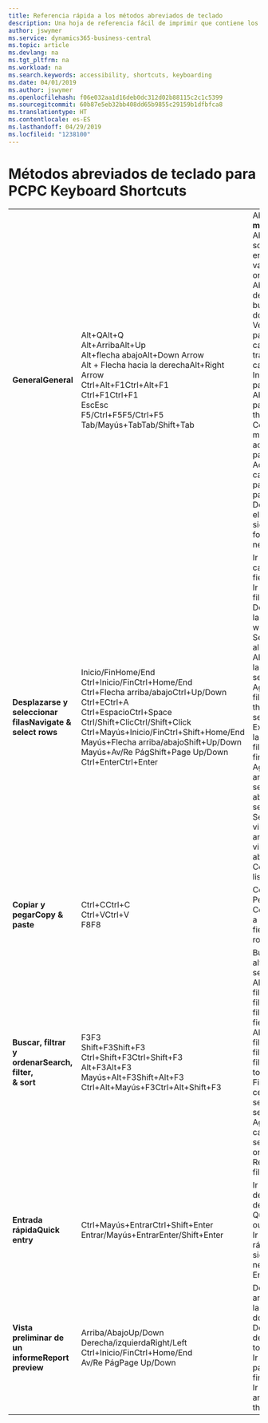 ```yaml
---
title: Referencia rápida a los métodos abreviados de teclado
description: Una hoja de referencia fácil de imprimir que contiene los métodos abreviados de teclado más populares.
author: jswymer
ms.service: dynamics365-business-central
ms.topic: article
ms.devlang: na
ms.tgt_pltfrm: na
ms.workload: na
ms.search.keywords: accessibility, shortcuts, keyboarding
ms.date: 04/01/2019
ms.author: jswymer
ms.openlocfilehash: f06e032aa1d16deb0dc312d02b88115c2c1c5399
ms.sourcegitcommit: 60b87e5eb32bb408dd65b9855c29159b1dfbfca8
ms.translationtype: HT
ms.contentlocale: es-ES
ms.lasthandoff: 04/29/2019
ms.locfileid: "1238100"
---
```

# <a name="pc-keyboard-shortcuts"></a><span data-ttu-id="3e300-103">Métodos abreviados de teclado para PC</span><span class="sxs-lookup"><span data-stu-id="3e300-103">PC Keyboard Shortcuts</span></span>

||||  
|----------------|-----------|----------------|
|<span data-ttu-id="3e300-104">**General**</span><span class="sxs-lookup"><span data-stu-id="3e300-104">**General**</span></span>|<span data-ttu-id="3e300-105">Alt+Q</span><span class="sxs-lookup"><span data-stu-id="3e300-105">Alt+Q</span></span><br /><span data-ttu-id="3e300-106">Alt+Arriba</span><span class="sxs-lookup"><span data-stu-id="3e300-106">Alt+Up</span></span><br /><span data-ttu-id="3e300-107">Alt+flecha abajo</span><span class="sxs-lookup"><span data-stu-id="3e300-107">Alt+Down Arrow</span></span><br /><span data-ttu-id="3e300-108">Alt + Flecha hacia la derecha</span><span class="sxs-lookup"><span data-stu-id="3e300-108">Alt+Right Arrow</span></span><br /><span data-ttu-id="3e300-109">Ctrl+Alt+F1</span><span class="sxs-lookup"><span data-stu-id="3e300-109">Ctrl+Alt+F1</span></span><br /><span data-ttu-id="3e300-110">Ctrl+F1</span><span class="sxs-lookup"><span data-stu-id="3e300-110">Ctrl+F1</span></span><br /><span data-ttu-id="3e300-111">Esc</span><span class="sxs-lookup"><span data-stu-id="3e300-111">Esc</span></span><br /><span data-ttu-id="3e300-112">F5/Ctrl+F5</span><span class="sxs-lookup"><span data-stu-id="3e300-112">F5/Ctrl+F5</span></span><br /><span data-ttu-id="3e300-113">Tab/Mayús+Tab</span><span class="sxs-lookup"><span data-stu-id="3e300-113">Tab/Shift+Tab</span></span><br />|<span data-ttu-id="3e300-114">Abrir **Dígame**</span><span class="sxs-lookup"><span data-stu-id="3e300-114">Open **Tell me**</span></span><br /><span data-ttu-id="3e300-115">Abrir la información sobre herramientas o el error de validación</span><span class="sxs-lookup"><span data-stu-id="3e300-115">Open tooltip or validation error</span></span><br /><span data-ttu-id="3e300-116">Abrir un menú desplegable o buscar</span><span class="sxs-lookup"><span data-stu-id="3e300-116">Open a drop-down or look up</span></span><br /><span data-ttu-id="3e300-117">Ver las transacciones para el valor calculado</span><span class="sxs-lookup"><span data-stu-id="3e300-117">See the transactions for calculated value</span></span><br /><span data-ttu-id="3e300-118">Inspeccionar la página</span><span class="sxs-lookup"><span data-stu-id="3e300-118">Inspect the page</span></span><br /><span data-ttu-id="3e300-119">Abrir la ayuda de la página</span><span class="sxs-lookup"><span data-stu-id="3e300-119">Open help for the page</span></span><br /><span data-ttu-id="3e300-120">Cerrar la página o menú desplegable actual</span><span class="sxs-lookup"><span data-stu-id="3e300-120">Close the current page or drop-down</span></span><br /><span data-ttu-id="3e300-121">Actualizar o volver a cargar la página</span><span class="sxs-lookup"><span data-stu-id="3e300-121">Refresh/reload page</span></span><br /><span data-ttu-id="3e300-122">Desplazar el enfoque al elemento siguiente/anterior</span><span class="sxs-lookup"><span data-stu-id="3e300-122">Move focus to the next/previous element</span></span>|
|<span data-ttu-id="3e300-123">**Desplazarse y <br />seleccionar filas**</span><span class="sxs-lookup"><span data-stu-id="3e300-123">**Navigate &<br />select rows**</span></span>| <span data-ttu-id="3e300-124">Inicio/Fin</span><span class="sxs-lookup"><span data-stu-id="3e300-124">Home/End</span></span><br /><span data-ttu-id="3e300-125">Ctrl+Inicio/Fin</span><span class="sxs-lookup"><span data-stu-id="3e300-125">Ctrl+Home/End</span></span> <br /><span data-ttu-id="3e300-126">Ctrl+Flecha arriba/abajo</span><span class="sxs-lookup"><span data-stu-id="3e300-126">Ctrl+Up/Down</span></span><br /><span data-ttu-id="3e300-127">Ctrl+E</span><span class="sxs-lookup"><span data-stu-id="3e300-127">Ctrl+A</span></span> <br /><span data-ttu-id="3e300-128">Ctrl+Espacio</span><span class="sxs-lookup"><span data-stu-id="3e300-128">Ctrl+Space</span></span><br /><span data-ttu-id="3e300-129">Ctrl/Shift+Clic</span><span class="sxs-lookup"><span data-stu-id="3e300-129">Ctrl/Shift+Click</span></span><br /><span data-ttu-id="3e300-130">Ctrl+Mayús+Inicio/Fin</span><span class="sxs-lookup"><span data-stu-id="3e300-130">Ctrl+Shift+Home/End</span></span><br /><span data-ttu-id="3e300-131">Mayús+Flecha arriba/abajo</span><span class="sxs-lookup"><span data-stu-id="3e300-131">Shift+Up/Down</span></span><br /><span data-ttu-id="3e300-132">Mayús+Av/Re Pág</span><span class="sxs-lookup"><span data-stu-id="3e300-132">Shift+Page Up/Down</span></span><br /><span data-ttu-id="3e300-133">Ctrl+Enter</span><span class="sxs-lookup"><span data-stu-id="3e300-133">Ctrl+Enter</span></span>| <span data-ttu-id="3e300-134">Ir al primer/último campo</span><span class="sxs-lookup"><span data-stu-id="3e300-134">Go to first/last field</span></span><br /><span data-ttu-id="3e300-135">Ir a la primera/última fila</span><span class="sxs-lookup"><span data-stu-id="3e300-135">Go to first/last row</span></span><br /><span data-ttu-id="3e300-136">Desplazarse sin perder la selección</span><span class="sxs-lookup"><span data-stu-id="3e300-136">Navigate without losing selection</span></span><br /><span data-ttu-id="3e300-137">Seleccionar todo</span><span class="sxs-lookup"><span data-stu-id="3e300-137">Select all</span></span><br /><span data-ttu-id="3e300-138">Alternar la selección de la fila</span><span class="sxs-lookup"><span data-stu-id="3e300-138">Toggle row selection</span></span><br /> <span data-ttu-id="3e300-139">Agregar la fila o las filas a la selección</span><span class="sxs-lookup"><span data-stu-id="3e300-139">Add the row/rows to the selection</span></span><br /><span data-ttu-id="3e300-140">Extender la selección a la primera o última fila</span><span class="sxs-lookup"><span data-stu-id="3e300-140">Extend selection to first/last row</span></span><br /><span data-ttu-id="3e300-141">Agregue una fila arriba/debajo de la selección</span><span class="sxs-lookup"><span data-stu-id="3e300-141">Add row above/below to selection</span></span><br /><span data-ttu-id="3e300-142">Seleccionar filas visibles arriba/abajo</span><span class="sxs-lookup"><span data-stu-id="3e300-142">Select visible rows above/below</span></span> <br /><span data-ttu-id="3e300-143">Centrarse en la lista</span><span class="sxs-lookup"><span data-stu-id="3e300-143">Focus out of the list</span></span>|
|<span data-ttu-id="3e300-144">**Copiar y pegar**</span><span class="sxs-lookup"><span data-stu-id="3e300-144">**Copy & paste**</span></span>|<span data-ttu-id="3e300-145">Ctrl+C</span><span class="sxs-lookup"><span data-stu-id="3e300-145">Ctrl+C</span></span><br /><span data-ttu-id="3e300-146">Ctrl+V</span><span class="sxs-lookup"><span data-stu-id="3e300-146">Ctrl+V</span></span><br /><span data-ttu-id="3e300-147">F8</span><span class="sxs-lookup"><span data-stu-id="3e300-147">F8</span></span>|<span data-ttu-id="3e300-148">Copiar filas</span><span class="sxs-lookup"><span data-stu-id="3e300-148">Copy rows</span></span><br /><span data-ttu-id="3e300-149">Pegar filas</span><span class="sxs-lookup"><span data-stu-id="3e300-149">Paste rows</span></span><br /><span data-ttu-id="3e300-150">Copiar campo de arriba a la fila actual</span><span class="sxs-lookup"><span data-stu-id="3e300-150">Copy field above into current row</span></span>|
|<span data-ttu-id="3e300-151">**Buscar, filtrar <br />y ordenar**</span><span class="sxs-lookup"><span data-stu-id="3e300-151">**Search, filter, <br />& sort**</span></span>|<span data-ttu-id="3e300-152">F3</span><span class="sxs-lookup"><span data-stu-id="3e300-152">F3</span></span><br /><span data-ttu-id="3e300-153">Shift+F3</span><span class="sxs-lookup"><span data-stu-id="3e300-153">Shift+F3</span></span><br /><span data-ttu-id="3e300-154">Ctrl+Shift+F3</span><span class="sxs-lookup"><span data-stu-id="3e300-154">Ctrl+Shift+F3</span></span><br /><span data-ttu-id="3e300-155">Alt+F3</span><span class="sxs-lookup"><span data-stu-id="3e300-155">Alt+F3</span></span><br /><span data-ttu-id="3e300-156">Mayús+Alt+F3</span><span class="sxs-lookup"><span data-stu-id="3e300-156">Shift+Alt+F3</span></span><br /><span data-ttu-id="3e300-157">Ctrl+Alt+Mayús+F3</span><span class="sxs-lookup"><span data-stu-id="3e300-157">Ctrl+Alt+Shift+F3</span></span>|<span data-ttu-id="3e300-158">Búsqueda alternativa</span><span class="sxs-lookup"><span data-stu-id="3e300-158">Toggle search</span></span><br /><span data-ttu-id="3e300-159">Alternar el panel de filtros; centrarse en los filtros de campo</span><span class="sxs-lookup"><span data-stu-id="3e300-159">Toggle filter pane; focus on field filters</span></span><br /><span data-ttu-id="3e300-160">Alternar el panel de filtros; centrarse en los filtros de totales</span><span class="sxs-lookup"><span data-stu-id="3e300-160">Toggle filter pane; focus on totals filters</span></span><br /><span data-ttu-id="3e300-161">Filtrar en el valor de la celda seleccionada</span><span class="sxs-lookup"><span data-stu-id="3e300-161">Filter on selected cell value</span></span><br /><span data-ttu-id="3e300-162">Agregar un filtro en el campo seleccionado</span><span class="sxs-lookup"><span data-stu-id="3e300-162">Add filter on selected field</span></span><br /><span data-ttu-id="3e300-163">Restablecer filtros</span><span class="sxs-lookup"><span data-stu-id="3e300-163">Reset filters</span></span>|
|<span data-ttu-id="3e300-164">**Entrada rápida**</span><span class="sxs-lookup"><span data-stu-id="3e300-164">**Quick entry**</span></span>|<span data-ttu-id="3e300-165">Ctrl+Mayús+Entrar</span><span class="sxs-lookup"><span data-stu-id="3e300-165">Ctrl+Shift+Enter</span></span><br /><span data-ttu-id="3e300-166">Entrar/Mayús+Entrar</span><span class="sxs-lookup"><span data-stu-id="3e300-166">Enter/Shift+Enter</span></span>|<span data-ttu-id="3e300-167">Ir al siguiente campo de entrada rápida fuera de una lista</span><span class="sxs-lookup"><span data-stu-id="3e300-167">Go to next Quick Entry field outside a list</span></span><br /><span data-ttu-id="3e300-168">Ir al campo de entrada rápida siguiente/anterior</span><span class="sxs-lookup"><span data-stu-id="3e300-168">Go to next/previous Quick Entry field</span></span>|
|<span data-ttu-id="3e300-169">**Vista preliminar de un informe**</span><span class="sxs-lookup"><span data-stu-id="3e300-169">**Report preview**</span></span>|<span data-ttu-id="3e300-170">Arriba/Abajo</span><span class="sxs-lookup"><span data-stu-id="3e300-170">Up/Down</span></span><br /><span data-ttu-id="3e300-171">Derecha/izquierda</span><span class="sxs-lookup"><span data-stu-id="3e300-171">Right/Left</span></span><br /><span data-ttu-id="3e300-172">Ctrl+Inicio/Fin</span><span class="sxs-lookup"><span data-stu-id="3e300-172">Ctrl+Home/End</span></span><br /><span data-ttu-id="3e300-173">Av/Re Pág</span><span class="sxs-lookup"><span data-stu-id="3e300-173">Page Up/Down</span></span>|<span data-ttu-id="3e300-174">Desplazarse hacia arriba y hacia abajo por la página</span><span class="sxs-lookup"><span data-stu-id="3e300-174">Scroll up and down the page</span></span><br /><span data-ttu-id="3e300-175">Desplazarse hacia la derecha/izquierda</span><span class="sxs-lookup"><span data-stu-id="3e300-175">Scroll to the right/left</span></span> <br /><span data-ttu-id="3e300-176">Ir a la primera/última página</span><span class="sxs-lookup"><span data-stu-id="3e300-176">Go to the first/last page</span></span><br /><span data-ttu-id="3e300-177">Ir a la página anterior/siguiente</span><span class="sxs-lookup"><span data-stu-id="3e300-177">Go to the previous/next page</span></span>|
